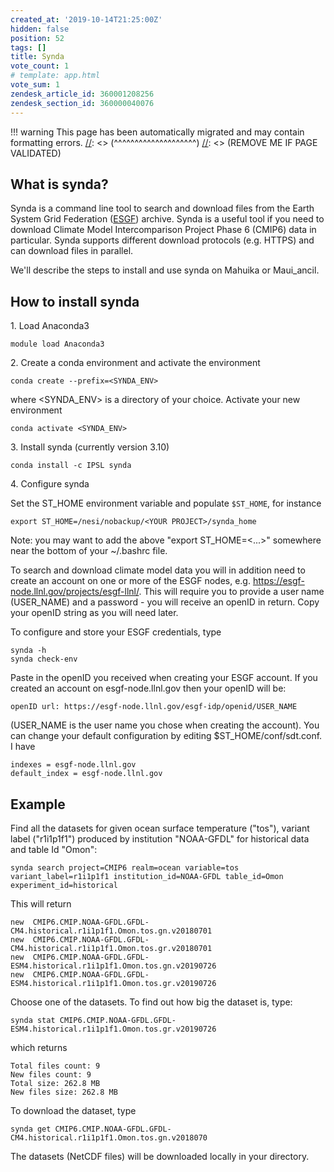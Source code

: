 ```yaml
---
created_at: '2019-10-14T21:25:00Z'
hidden: false
position: 52
tags: []
title: Synda
vote_count: 1
# template: app.html
vote_sum: 1
zendesk_article_id: 360001208256
zendesk_section_id: 360000040076
---
```




[//]: <> (REMOVE ME IF PAGE VALIDATED)
[//]: <> (vvvvvvvvvvvvvvvvvvvv)
!!! warning
    This page has been automatically migrated and may contain formatting errors.
[//]: <> (^^^^^^^^^^^^^^^^^^^^)
[//]: <> (REMOVE ME IF PAGE VALIDATED)

## What is synda?

Synda is a command line tool to search and download files from the Earth
System Grid Federation ([ESGF](http://pcmdi.llnl.gov/)) archive. Synda
is a useful tool if you need to download Climate Model Intercomparison
Project Phase 6 (CMIP6) data in particular. Synda supports different
download protocols (e.g. HTTPS) and can download files in parallel.

We'll describe the steps to install and use synda on Mahuika or
Maui\_ancil.

## How to install synda

1\. Load Anaconda3

``` sl
module load Anaconda3
```

2\. Create a conda environment and activate the environment

``` sl
conda create --prefix=<SYNDA_ENV>
```

where &lt;SYNDA\_ENV&gt; is a directory of your choice. Activate your
new environment

``` sl
conda activate <SYNDA_ENV>
```

3\. Install synda (currently version 3.10)

``` sl
conda install -c IPSL synda
```

4\. Configure synda

Set the ST\_HOME environment variable and populate `$ST_HOME`, for
instance

``` sl
export ST_HOME=/nesi/nobackup/<YOUR PROJECT>/synda_home
```

Note: you may want to add the above "export ST\_HOME=&lt;...&gt;"
somewhere near the bottom of your ~/.bashrc file.

To search and download climate model data you will in addition need to
create an account on one or more of the ESGF nodes,
e.g. <https://esgf-node.llnl.gov/projects/esgf-llnl/>. This will require
you to provide a user name (USER\_NAME) and a password - you will
receive an openID in return. Copy your openID string as you will need
later.

To configure and store your ESGF credentials, type

``` sl
synda -h
synda check-env
```

Paste in the openID you received when creating your ESGF account. If you
created an account on esgf-node.llnl.gov then your openID will be:

``` sl
openID url: https://esgf-node.llnl.gov/esgf-idp/openid/USER_NAME
```

(USER\_NAME is the user name you chose when creating the account). You
can change your default configuration by editing
$ST\_HOME/conf/sdt.conf. I have

``` sl
indexes = esgf-node.llnl.gov
default_index = esgf-node.llnl.gov
```

## Example

Find all the datasets for given ocean surface temperature ("tos"),
variant label ("r1i1p1f1") produced by institution "NOAA-GFDL" for
historical data and table Id "Omon":

``` sl
synda search project=CMIP6 realm=ocean variable=tos variant_label=r1i1p1f1 institution_id=NOAA-GFDL table_id=Omon experiment_id=historical
```

This will return

``` sl
new  CMIP6.CMIP.NOAA-GFDL.GFDL-CM4.historical.r1i1p1f1.Omon.tos.gn.v20180701
new  CMIP6.CMIP.NOAA-GFDL.GFDL-CM4.historical.r1i1p1f1.Omon.tos.gr.v20180701
new  CMIP6.CMIP.NOAA-GFDL.GFDL-ESM4.historical.r1i1p1f1.Omon.tos.gn.v20190726
new  CMIP6.CMIP.NOAA-GFDL.GFDL-ESM4.historical.r1i1p1f1.Omon.tos.gr.v20190726
```

Choose one of the datasets. To find out how big the dataset is, type: 

``` sl
synda stat CMIP6.CMIP.NOAA-GFDL.GFDL-ESM4.historical.r1i1p1f1.Omon.tos.gr.v20190726
```

which returns

``` sl
Total files count: 9
New files count: 9
Total size: 262.8 MB
New files size: 262.8 MB
```

To download the dataset, type

``` sl
synda get CMIP6.CMIP.NOAA-GFDL.GFDL-CM4.historical.r1i1p1f1.Omon.tos.gn.v2018070
```

The datasets (NetCDF files) will be downloaded locally in your
directory.